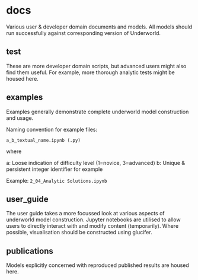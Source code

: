 docs
====

Various user & developer domain documents and models. All models should run
successfully against corresponding version of Underworld.


test
-----
These are more developer domain scripts, but advanced users might also find them useful.
For example, more thorough analytic tests might be housed here.


examples
-----------
Examples generally demonstrate complete underworld model construction and usage.

Naming convention for example files:

```
a_b_textual_name.ipynb (.py)
```

where

a: Loose indication of difficulty level (1=novice, 3=advanced)
b: Unique & persistent integer identifier for example

Example: `2_04_Analytic Solutions.ipynb`


user_guide
------------
The user guide takes a more focussed look at various aspects of underworld
model construction. Jupyter notebooks are utilised to allow users to directly
interact with and modify content (temporarily). Where possible, visualisation
should be constructed using glucifer.


publications
--------------
Models explicitly concerned with reproduced published results are housed here.
